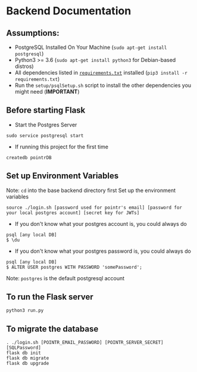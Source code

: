 # Backend Documentation

## Assumptions:
* PostgreSQL Installed On Your Machine (`sudo apt-get install postgresql`)
* Python3 >= 3.6 (`sudo apt-get install python3` for Debian-based distros)
* All dependencies listed in [`requirements.txt`](requirements.txt) installed (`pip3 install -r requirements.txt`)
* Run the `setup/psqlSetup.sh` script to install the other dependencies you might need (<b>IMPORTANT</b>)

## Before starting Flask
* Start the Postgres Server
```
sudo service postgresql start
```
* If running this project for the first time
```
createdb pointrDB
```

## Set up Environment Variables
Note: `cd` into the base backend directory first
Set up the environment variables
```
source ./login.sh [password used for pointr's email] [password for your local postgres account] [secret key for JWTs]
```


* If you don't know what your postgres account is, you could always do
```
psql [any local DB]
$ \du
```
* If you don't know what your postgres password is, you could always do
```
psql [any local DB]
$ ALTER USER postgres WITH PASSWORD 'somePassword';
```
Note: `postgres` is the default postgresql account


## To run the Flask server
```
python3 run.py
```

## To migrate the database
```
. ./login.sh [POINTR_EMAIL_PASSWORD] [POINTR_SERVER_SECRET] [SQLPassword]
flask db init
flask db migrate
flask db upgrade
```